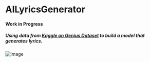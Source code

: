 # AILyricsGenerator

#### Work in Progress
##### Using data from [Kaggle on Genius Dataset](https://www.kaggle.com/datasets/carlosgdcj/genius-song-lyrics-with-language-information) to build a model that generates lyrics.

![image](https://github.com/Dhrumilshah77/AI-Lyrics-Generator/assets/67861872/7d770410-d5b9-489d-b5d2-622885b64c11)


